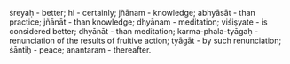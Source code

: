 śreyaḥ - better; hi - certainly; jñānam - knowledge; abhyāsāt - than practice; jñānāt - than knowledge; dhyānam - meditation; viśiṣyate - is considered better; dhyānāt - than meditation; karma-phala-tyāgaḥ - renunciation of the results of fruitive action; tyāgāt - by such renunciation; śāntiḥ - peace; anantaram - thereafter.